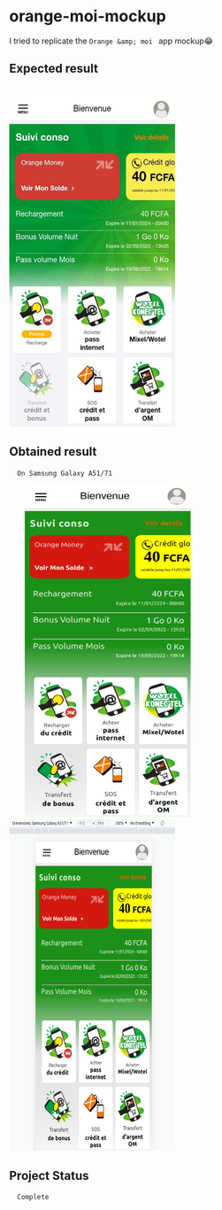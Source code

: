 # orange-moi-mockup
I tried to replicate the `Orange &amp; moi ` app mockup😂

## Expected result 
&nbsp;&nbsp;&nbsp;&nbsp;&nbsp;&nbsp;&nbsp;&nbsp;&nbsp;&nbsp;&nbsp;&nbsp;&nbsp;&nbsp;&nbsp;&nbsp;&nbsp;&nbsp;&nbsp;&nbsp;&nbsp;&nbsp;&nbsp;&nbsp;&nbsp;  &nbsp;&nbsp;&nbsp;&nbsp;&nbsp;&nbsp;&nbsp;&nbsp;&nbsp;&nbsp;&nbsp;&nbsp;&nbsp;&nbsp;&nbsp;&nbsp;&nbsp;&nbsp;&nbsp;&nbsp;&nbsp;&nbsp;&nbsp;&nbsp;&nbsp;&nbsp;&nbsp;&nbsp;&nbsp;&nbsp;&nbsp;&nbsp;&nbsp;&nbsp;&nbsp;<img src="images/OM_model.png" width="300" height="600">

## Obtained result 
      On Samsung Galaxy A51/71
&nbsp;&nbsp;&nbsp;&nbsp;&nbsp;&nbsp;&nbsp;<img src="images/OM_mockup1.png" width="300" height="600"> &nbsp;&nbsp;&nbsp;&nbsp;&nbsp;&nbsp;&nbsp;&nbsp;&nbsp;&nbsp;&nbsp;&nbsp;&nbsp;&nbsp;&nbsp;&nbsp;&nbsp;&nbsp;&nbsp;&nbsp;&nbsp;&nbsp;&nbsp;&nbsp;&nbsp;&nbsp;&nbsp;&nbsp;  <img src="images/OM_mockup2.png" width="300" height="600">



## Project Status 
      Complete 

